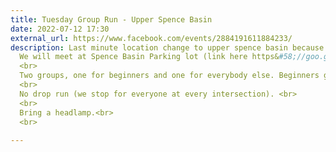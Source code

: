 ```yaml
---
title: Tuesday Group Run - Upper Spence Basin
date: 2022-07-12 17:30
external_url: https://www.facebook.com/events/2884191611884233/
description: Last minute location change to upper spence basin because the other location is full.PLEASE READ THIS DESCRIPTION. <br>
  We will meet at Spence Basin Parking lot (link here https&#58;//goo.gl/maps/K1LcZy7K2xxjsmjD8) at 5&#58;30pm. <br>
  <br>
  Two groups, one for beginners and one for everybody else. Beginners group typically goes 2-3 miles, other group goes 5-6 miles. <br>
  <br>
  No drop run (we stop for everyone at every intersection). <br>
  <br>
  Bring a headlamp.<br>
  <br>
  
---
```

